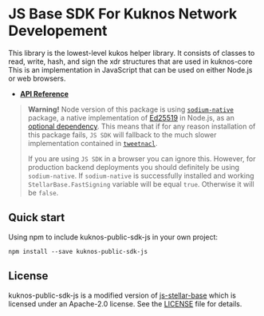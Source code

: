 # JS Base SDK For Kuknos Network Developement

This library is the lowest-level kukos helper library. It consists
of classes to read, write, hash, and sign the xdr structures that are used in
kuknos-core This is an
implementation in JavaScript that can be used on either Node.js or web browsers.

- **[API Reference](https://stellar.github.io/js-stellar-base/)**

> **Warning!** Node version of this package is using
> [`sodium-native`](https://www.npmjs.com/package/sodium-native) package, a
> native implementation of [Ed25519](https://ed25519.cr.yp.to/) in Node.js, as
> an
> [optional dependency](https://docs.npmjs.com/files/package.json#optionaldependencies).
> This means that if for any reason installation of this package fails,
> `JS SDK` will fallback to the much slower implementation contained in
> [`tweetnacl`](https://www.npmjs.com/package/tweetnacl).
>
> If you are using `JS SDK` in a browser you can ignore this. However, for
> production backend deployments you should definitely be using `sodium-native`.
> If `sodium-native` is successfully installed and working
> `StellarBase.FastSigning` variable will be equal `true`. Otherwise it will be
> `false`.

## Quick start

Using npm to include kuknos-public-sdk-js in your own project:

```shell
npm install --save kuknos-public-sdk-js
```

## License
kuknos-public-sdk-js is a modified version of [js-stellar-base](https://github.com/stellar/js-stellar-base) which is licensed under an Apache-2.0 license. See the
[LICENSE](./LICENSE) file for details.